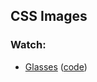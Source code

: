 ## CSS Images 

### Watch:
  * [Glasses][12-css-glasses] ([code][12-css-glasses-html])

[12-css-glasses]: https://vimeo.com/151190185

[12-css-glasses-html]: https://appacademy-open-assets.s3.us-west-1.amazonaws.com/fullstack/html-css/demos/css_demos/positioning.zip
